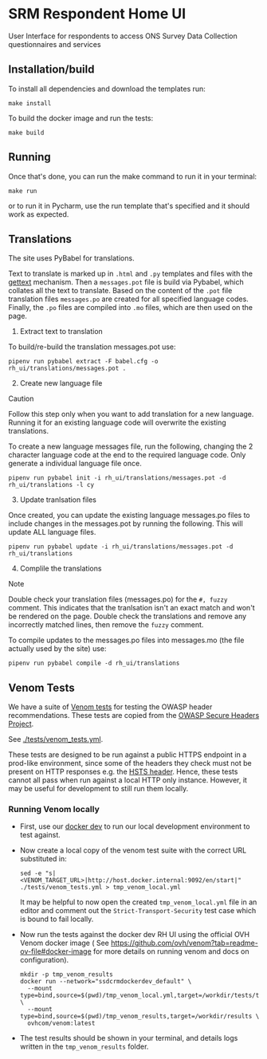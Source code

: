 # SRM Respondent Home UI

User Interface for respondents to access ONS Survey Data Collection questionnaires and services

## Installation/build

To install all dependencies and download the templates run:

```shell
make install
```

To build the docker image and run the tests:

```shell
make build
```

## Running

Once that's done, you can run the make command to run it in your terminal:

```shell
make run
```

or to run it in Pycharm, use the run template that's specified and it should work as expected.

## Translations

The site uses PyBabel for translations.

Text to translate is marked up in `.html` and `.py` templates and files with the [gettext](https://en.wikipedia.org/wiki/Gettext) mechanism. Then a `messages.pot` file is build via Pybabel, which collates all the text to translate. Based on the content of the `.pot` file translation files `messages.po` are created for all specified language codes. Finally, the `.po` files are compiled into `.mo` files, which are then used on the page.

1. Extract text to translation

To build/re-build the translation messages.pot use:

```
pipenv run pybabel extract -F babel.cfg -o rh_ui/translations/messages.pot .
```

2. Create new language file
> [!CAUTION]
> Follow this step only when you want to add translation for a new language. Running it for an existing language code will overwrite the existing translations.

To create a new language messages file, run the following, changing the 2 character language code at the end to the
required language code. Only generate a individual language file once.

```
pipenv run pybabel init -i rh_ui/translations/messages.pot -d rh_ui/translations -l cy
```

3. Update tranlsation files

Once created, you can update the existing language messages.po files to include changes in the messages.pot by running
the following. This will update ALL language files.

```
pipenv run pybabel update -i rh_ui/translations/messages.pot -d rh_ui/translations
```

4. Complile the translations

> [!NOTE]
> Double check your translation files (messages.po) for the `#, fuzzy` comment. This indicates that the tranlsation isn't an exact match and won't be rendered on the page. Double check the translations and remove any incorrectly matched lines, then remove the `fuzzy` comment.

To compile updates to the messages.po files into messages.mo (the file actually used by the site) use:
```
pipenv run pybabel compile -d rh_ui/translations
```
## Venom Tests

We have a suite of [Venom tests](https://github.com/ovh/venom) for testing the OWASP header recommendations. These tests
are copied from the [OWASP Secure Headers Project](https://github.com/oshp/oshp-validator).

See [./tests/venom_tests.yml](./tests/venom_tests.yml).

These tests are designed to be run against a public HTTPS endpoint in a prod-like environment, since some of the headers
they check must not be present on HTTP responses e.g.
the [HSTS header](https://www.rfc-editor.org/rfc/rfc6797#section-6.1). Hence, these tests cannot all pass when run
against a local HTTP only instance. However, it may be useful for development to still run them locally.

### Running Venom locally

* First, use our [docker dev](https://github.com/ONSdigital/ssdc-rm-docker-dev) to run our local development
  environment to test against.

* Now create a local copy of the venom test suite with the correct URL substituted in:

  ```shell
  sed -e "s|<VENOM_TARGET_URL>|http://host.docker.internal:9092/en/start|" ./tests/venom_tests.yml > tmp_venom_local.yml
  ```

  It may be helpful to now open the created `tmp_venom_local.yml` file in an editor and comment out the
  `Strict-Transport-Security` test case which is bound to fail locally.

* Now run the tests against the docker dev RH UI using the official OVH Venom docker image (
  See https://github.com/ovh/venom?tab=readme-ov-file#docker-image for more details on running venom and docs on
  configuration).

  ```shell
  mkdir -p tmp_venom_results
  docker run --network="ssdcrmdockerdev_default" \
    --mount type=bind,source=$(pwd)/tmp_venom_local.yml,target=/workdir/tests/tests.yml \
    --mount type=bind,source=$(pwd)/tmp_venom_results,target=/workdir/results \
    ovhcom/venom:latest 
  ```

* The test results should be shown in your terminal, and details logs written in the `tmp_venom_results` folder.
